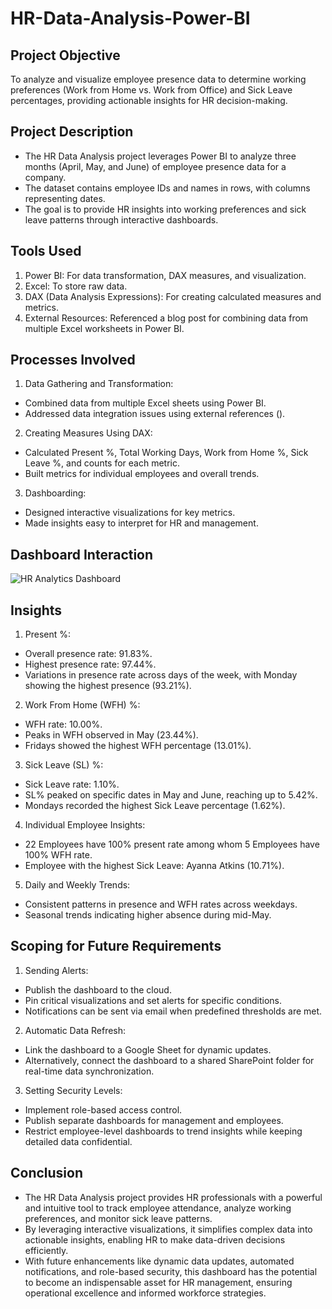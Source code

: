 # HR-Data-Analysis-Power-BI

## Project Objective
To analyze and visualize employee presence data to determine working preferences (Work from Home vs. Work from Office) and Sick Leave percentages, providing actionable insights for HR decision-making.

## Project Description
- The HR Data Analysis project leverages Power BI to analyze three months (April, May, and June) of employee presence data for a company.
- The dataset contains employee IDs and names in rows, with columns representing dates.
- The goal is to provide HR insights into working preferences and sick leave patterns through interactive dashboards.

## Tools Used
1. Power BI: For data transformation, DAX measures, and visualization.
2. Excel: To store raw data.
3. DAX (Data Analysis Expressions): For creating calculated measures and metrics.
4. External Resources: Referenced a blog post for combining data from multiple Excel worksheets in Power BI.

## Processes Involved
1. Data Gathering and Transformation:
- Combined data from multiple Excel sheets using Power BI.
- Addressed data integration issues using external references (<a href="https://blog.crossjoin.co.uk/2018/07/09/power-bi-combine-multiple-excel-worksheets/"></a>).
2. Creating Measures Using DAX:
- Calculated Present %, Total Working Days, Work from Home %, Sick Leave %, and counts for each metric.
- Built metrics for individual employees and overall trends.
3. Dashboarding:
- Designed interactive visualizations for key metrics.
- Made insights easy to interpret for HR and management.

## Dashboard Interaction
![HR Analytics Dashboard](https://github.com/user-attachments/assets/ddc94c02-9eb4-4524-8ced-f10f55d08449)


## Insights
1. Present %:
- Overall presence rate: 91.83%.
- Highest presence rate: 97.44%.
- Variations in presence rate across days of the week, with Monday showing the highest presence (93.21%).
2. Work From Home (WFH) %:
- WFH rate: 10.00%.
- Peaks in WFH observed in May (23.44%).
- Fridays showed the highest WFH percentage (13.01%).
3. Sick Leave (SL) %:
- Sick Leave rate: 1.10%.
- SL% peaked on specific dates in May and June, reaching up to 5.42%.
- Mondays recorded the highest Sick Leave percentage (1.62%).
4. Individual Employee Insights:
- 22 Employees have 100% present rate among whom 5 Employees have 100% WFH rate.
- Employee with the highest Sick Leave: Ayanna Atkins (10.71%).
5. Daily and Weekly Trends:
- Consistent patterns in presence and WFH rates across weekdays.
- Seasonal trends indicating higher absence during mid-May.

## Scoping for Future Requirements
1. Sending Alerts:
- Publish the dashboard to the cloud.
- Pin critical visualizations and set alerts for specific conditions.
- Notifications can be sent via email when predefined thresholds are met.
2. Automatic Data Refresh:
- Link the dashboard to a Google Sheet for dynamic updates.
- Alternatively, connect the dashboard to a shared SharePoint folder for real-time data synchronization.
3. Setting Security Levels:
- Implement role-based access control.
- Publish separate dashboards for management and employees.
- Restrict employee-level dashboards to trend insights while keeping detailed data confidential.

## Conclusion
- The HR Data Analysis project provides HR professionals with a powerful and intuitive tool to track employee attendance, analyze working preferences, and monitor sick leave patterns.
- By leveraging interactive visualizations, it simplifies complex data into actionable insights, enabling HR to make data-driven decisions efficiently.
- With future enhancements like dynamic data updates, automated notifications, and role-based security, this dashboard has the potential to become an indispensable asset for HR management, ensuring operational excellence and informed workforce strategies.
